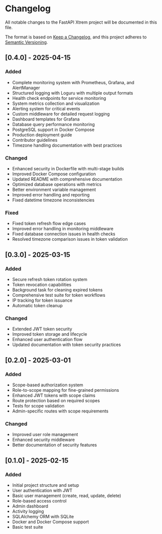 # Changelog

All notable changes to the FastAPI Xtrem project will be documented in this file.

The format is based on [Keep a Changelog](https://keepachangelog.com/en/1.0.0/),
and this project adheres to [Semantic Versioning](https://semver.org/spec/v2.0.0.html).

## [0.4.0] - 2025-04-15

### Added
- Complete monitoring system with Prometheus, Grafana, and AlertManager
- Structured logging with Loguru with multiple output formats
- Health check endpoints for service monitoring
- System metrics collection and visualization
- Alerting system for critical events
- Custom middleware for detailed request logging
- Dashboard templates for Grafana
- Database query performance monitoring
- PostgreSQL support in Docker Compose
- Production deployment guide
- Contributor guidelines
- Timezone handling documentation with best practices

### Changed
- Enhanced security in Dockerfile with multi-stage builds
- Improved Docker Compose configuration
- Updated README with comprehensive documentation
- Optimized database operations with metrics
- Better environment variable management
- Improved error handling and reporting
- Fixed datetime timezone inconsistencies

### Fixed
- Fixed token refresh flow edge cases
- Improved error handling in monitoring middleware
- Fixed database connection issues in health checks
- Resolved timezone comparison issues in token validation

## [0.3.0] - 2025-03-15

### Added
- Secure refresh token rotation system
- Token revocation capabilities
- Background task for cleaning expired tokens
- Comprehensive test suite for token workflows
- IP tracking for token issuance
- Automatic token cleanup

### Changed
- Extended JWT token security
- Improved token storage and lifecycle
- Enhanced user authentication flow
- Updated documentation with token security practices

## [0.2.0] - 2025-03-01

### Added
- Scope-based authorization system
- Role-to-scope mapping for fine-grained permissions
- Enhanced JWT tokens with scope claims
- Route protection based on required scopes
- Tests for scope validation
- Admin-specific routes with scope requirements

### Changed
- Improved user role management
- Enhanced security middleware
- Better documentation of security features

## [0.1.0] - 2025-02-15

### Added
- Initial project structure and setup
- User authentication with JWT
- Basic user management (create, read, update, delete)
- Role-based access control
- Admin dashboard
- Activity logging
- SQLAlchemy ORM with SQLite
- Docker and Docker Compose support
- Basic test suite 